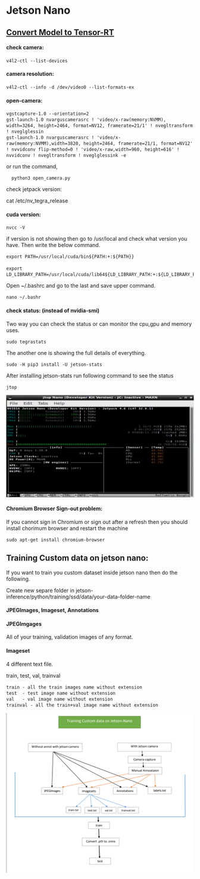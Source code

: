 # Jetson Nano

## <a href="https://github.com/LIMON100/Deploy-ML/tree/master/Jetson_nano/Tensor-RT">Convert Model to Tensor-RT</a>

#### check camera:
    v4l2-ctl --list-devices

#### camera resolution:
    v4l2-ctl --info -d /dev/video0 --list-formats-ex
    
    
    
#### open-camera:
    vgstcapture-1.0 --orientation=2
    gst-launch-1.0 nvarguscamerasrc ! 'video/x-raw(memory:NVMM), width=3264, height=2464, format=NV12, framerate=21/1' ! nvegltransform ! nveglglessin
    gst-launch-1.0 nvarguscamerasrc ! 'video/x-raw(memory:NVMM),width=3820, height=2464, framerate=21/1, format=NV12' ! nvvidconv flip-method=0 ! 'video/x-raw,width=960, height=616' ! nvvidconv ! nvegltransform ! nveglglessink -e

or run the command,
      
      python3 open_camera.py
    



check jetpack version:

cat /etc/nv_tegra_release


#### cuda version:
    nvcc -V

if version is not showing then go to /usr/local and check what version you have. Then write the below command.

    export PATH=/usr/local/cuda/bin${PATH:+:${PATH}}

    export LD_LIBRARY_PATH=/usr/local/cuda/lib64${LD_LIBRARY_PATH:+:${LD_LIBRARY_PATH}}

Open ~/.bashrc and go to the last and save upper command.

    nano ~/.bashr
    
    
#### check status: (instead of nvidia-smi)

Two way you can check the status or can monitor the cpu,gpu and memory uses.

    sudo tegrastats
    
The another one is showing the full details of everything.


    sudo -H pip3 install -U jetson-stats
    
After installing jetson-stats run following command to see the status

    jtop


![](https://github.com/LIMON100/Deploy-ML/blob/master/Jetson_nano/images/jetson-stat.PNG?raw=true)

#### Chromium Browser Sign-out problem:

If you cannot sign in Chromium or sign out after a refresh then you should install chorimum browser and restart the machine

    sudo apt-get install chromium-browser

## Training Custom data on jetson nano:

If you want to train you custom dataset inside jetson nano then do the following.

Create new separe folder in jetson-inference/python/training/ssd/data/your-data-folder-name

#### JPEGImages, Imageset, Annotations

#### JPEGImgages

All of your training, validation images of any format.

#### Imageset

4 different text file. 

train, test, val, trainval

    train - all the train images name without extension
    test  - test image name without extension
    val   - val image name without extension
    trainval - all the train+val image name without extension

![](https://github.com/LIMON100/Deploy-ML/blob/master/Jetson_nano/images/jetsotrain.PNG?raw=true)
